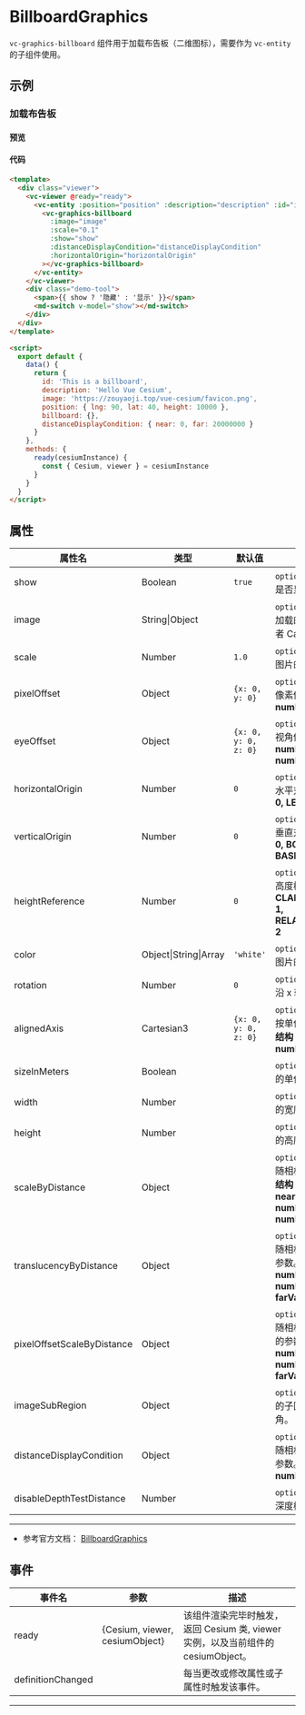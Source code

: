 # BillboardGraphics

`vc-graphics-billboard` 组件用于加载布告板（二维图标），需要作为 `vc-entity` 的子组件使用。

## 示例

### 加载布告板

#### 预览

<doc-preview>
  <template>
    <div class="viewer">
      <vc-viewer @ready="ready">
        <vc-entity :position="position" :description="description" :id="id" :billboard.sync="billboard">
           <vc-graphics-billboard
            :image="image"
            :scale="0.1"
            :show="show"
            :distanceDisplayCondition="distanceDisplayCondition"
            :horizontalOrigin="horizontalOrigin"
          ></vc-graphics-billboard>
        </vc-entity>
      </vc-viewer>
      <div class="demo-tool">
        <span>{{ show ? '隐藏' : '显示' }}</span>
        <md-switch v-model="show"></md-switch>
      </div>
    </div>
  </template>

  <script>
    export default {
      data () {
        return {
          id: 'Hello Vue Cesium',
          description: 'This is a billboard',
          image: 'https://zouyaoji.top/vue-cesium/favicon.png',
          position: { lng: 90, lat: 40, height: 10000 },
          billboard: {},
          show: true,
          distanceDisplayCondition: { near: 0, far: 20000000 },
          horizontalOrigin: 0
        }
      },
      methods: {
        ready (cesiumInstance) {
          const {Cesium, viewer} = cesiumInstance
        }
      }
    }
  </script>
</doc-preview>

#### 代码

```html
<template>
  <div class="viewer">
    <vc-viewer @ready="ready">
      <vc-entity :position="position" :description="description" :id="id" :billboard.sync="billboard">
        <vc-graphics-billboard
          :image="image"
          :scale="0.1"
          :show="show"
          :distanceDisplayCondition="distanceDisplayCondition"
          :horizontalOrigin="horizontalOrigin"
        ></vc-graphics-billboard>
      </vc-entity>
    </vc-viewer>
    <div class="demo-tool">
      <span>{{ show ? '隐藏' : '显示' }}</span>
      <md-switch v-model="show"></md-switch>
    </div>
  </div>
</template>

<script>
  export default {
    data() {
      return {
        id: 'This is a billboard',
        description: 'Hello Vue Cesium',
        image: 'https://zouyaoji.top/vue-cesium/favicon.png',
        position: { lng: 90, lat: 40, height: 10000 },
        billboard: {},
        distanceDisplayCondition: { near: 0, far: 20000000 }
      }
    },
    methods: {
      ready(cesiumInstance) {
        const { Cesium, viewer } = cesiumInstance
      }
    }
  }
</script>
```

## 属性

<!-- prettier-ignore -->
| 属性名 | 类型 | 默认值 | 描述 |
| ----- | ---- | ---------------- | -------------------------- |
| show | Boolean | `true` | `optional` 指定 billboard 是否显示。 |
| image | String\|Object | | `optional` 指定 billboard 加载的的 Image、 URI 或者 Canvas。 |
| scale | Number | `1.0` | `optional` 指定 billboard 图片的缩放比例。 |
| pixelOffset | Object | `{x: 0, y: 0}` | `optional` 指定 billboard 像素偏移。**结构：{ x: number, y: number }** |
| eyeOffset | Object | `{x: 0, y: 0, z: 0}` | `optional` 指定 billboard 视角偏移。**结构：{ x: number, y: number, z: number }** |
| horizontalOrigin | Number | `0` | `optional` 指定 billboard 水平对齐方式。**CENTER: 0, LEFT: 1, RIGHT: -1** |
| verticalOrigin | Number | `0` | `optional` 指定 billboard 垂直对齐方式。 **CENTER: 0, BOTTOM: 1, BASELINE: 2, TOP: -1** |
| heightReference | Number | `0` | `optional` 指定 billboard 高度模式。 **NONE: 0, CLAMP_TO_GROUND: 1, RELATIVE_TO_GROUND: 2** |
| color | Object\|String\|Array | `'white'` | `optional` 指定 billboard 图片的颜色。 |
| rotation | Number | `0` | `optional` 指定 billboard 沿 x 轴方向旋转的角度。 |
| alignedAxis | Cartesian3 | `{x: 0, y: 0, z: 0}` | `optional` 指定 billboard 按单位矢量轴旋转参数。**结构：{ x: number, y: number, z: number }** |
| sizeInMeters | Boolean | | `optional` 指定 billboard 的单位是否是米。 |
| width | Number | | `optional` 指定 billboard 的宽度（像素）。 |
| height | Number | | `optional` 指定 billboard 的高度（像素）。 |
| scaleByDistance | Object | | `optional` 指定 billboard 随相机距离缩放的参数。**结构：{ near: number, nearValue: number, far: number, farValue: number }** |
| translucencyByDistance | Object | | `optional` 指定 billboard 随相机距离透明度改变的参数。**结构：{ near: number, nearValue: number, far: number, farValue: number }** |
| pixelOffsetScaleByDistance | Object | | `optional` 指定 billboard 随相机距离像素偏移改变的参数。**结构：{ near: number, nearValue: number, far: number, farValue: number }** |
| imageSubRegion | Object | | `optional` 指定 billboard 的子区域，相对于左下角。 |
| distanceDisplayCondition | Object | | `optional` 指定 billboard 随相机距离改变是否显示参数。**结构：{ near: number, far: number }** |
| disableDepthTestDistance | Number | | `optional` 指定 billboard 深度检测距离。 |

---

- 参考官方文档： [BillboardGraphics](https://cesium.com/docs/cesiumjs-ref-doc/BillboardGraphics.html)

## 事件

| 事件名            | 参数                           | 描述                                                                             |
| ----------------- | ------------------------------ | -------------------------------------------------------------------------------- |
| ready             | {Cesium, viewer, cesiumObject} | 该组件渲染完毕时触发，返回 Cesium 类, viewer 实例，以及当前组件的 cesiumObject。 |
| definitionChanged |                                | 每当更改或修改属性或子属性时触发该事件。                                         |

---
